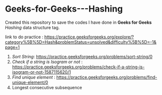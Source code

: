 # Geeks-for-Geeks---Hashing

Created this repository to save the codes I have done in **Geeks for Geeks** *Hashing* data structure tag.

link to do practice : https://practice.geeksforgeeks.org/explore/?category%5B%5D=Hash&problemStatus=unsolved&difficulty%5B%5D=-1&page=1

1. *Sort String*: https://practice.geeksforgeeks.org/problems/sort-string/0
2. *Check if a string is Isogram or not* : https://practice.geeksforgeeks.org/problems/check-if-a-string-is-isogram-or-not-1587115620/1
3. *Find unique element* : https://practice.geeksforgeeks.org/problems/find-unique-element/0
4. Longest consecutive subsequence
